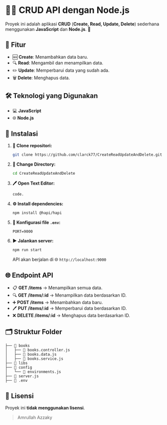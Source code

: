 # 🚀✨ CRUD API dengan Node.js

Proyek ini adalah aplikasi **CRUD** (**Create, Read, Update, Delete**) sederhana menggunakan **JavaScript** dan **Node.js**. 🌟

## 🌟 Fitur
- 🆕 **Create**: Menambahkan data baru.
- 🔍 **Read**: Mengambil dan menampilkan data.
- ✏️ **Update**: Memperbarui data yang sudah ada.
- 🗑️ **Delete**: Menghapus data.

## 🛠️ Teknologi yang Digunakan
- 💻 **JavaScript**
- 🌐 **Node.js**

## 🚀 Instalasi

1. **📂 Clone repositori:**
   ```bash
   git clone https://github.com/clarck77/CreateReadUpdateAndDelete.git
   ```

2. **📁 Change Directory:**
   ```bash
   cd CreateReadUpdateAndDelete
   ```
3. **🖊️ Open Text Editor:**
   ```bash
   code. 
   ```

4. **⚙️ Install dependencies:**
   ```bash
   npm install @hapi/hapi
   ```

5. **📝 Konfigurasi file `.env`:**
   ```env
   PORT=9000
   ```

6. **▶️ Jalankan server:**
   ```bash
   npm run start
   ```
   API akan berjalan di 🌐 `http://localhost:9000`

## 🌐 Endpoint API

- 📋 **GET /items** → Menampilkan semua data.
- 🔍 **GET /items/:id** → Menampilkan data berdasarkan ID.
- ➕ **POST /items** → Menambahkan data baru.
- 🖊️ **PUT /items/:id** → Memperbarui data berdasarkan ID.
- ❌ **DELETE /items/:id** → Menghapus data berdasarkan ID.

## 🗂️ Struktur Folder
```
├── 📁 books
│   ├── 📄 books.controller.js
│   ├── 📄 books.data.js
│   ├── 📄 books.service.js
├── 📁 libs
├── 📁 config
│   └── 📄 environments.js
├── 📄 server.js
├── 📄 .env
```

## 📜 Lisensi
Proyek ini **tidak menggunakan lisensi**.


> Amrullah Azzaky
